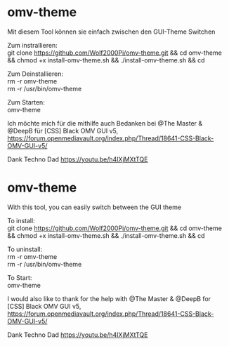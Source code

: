 # omv-theme

Mit diesem Tool können sie einfach zwischen den GUI-Theme Switchen

Zum instrallieren:         
git clone https://github.com/Wolf2000Pi/omv-theme.git && cd omv-theme && chmod +x install-omv-theme.sh && ./install-omv-theme.sh && cd 

Zum Deinstallieren:       
rm -r omv-theme                                                                               
rm -r /usr/bin/omv-theme

Zum Starten:                                                                            
omv-theme                                     

Ich möchte mich für die mithilfe auch Bedanken bei @The Master & @DeepB für [CSS] Black OMV GUI v5, 
https://forum.openmediavault.org/index.php/Thread/18641-CSS-Black-OMV-GUI-v5/     

Dank Techno Dad
https://youtu.be/h4IXjMXtTQE

# omv-theme

With this tool, you can easily switch between the GUI theme

To install:         
git clone https://github.com/Wolf2000Pi/omv-theme.git && cd omv-theme && chmod +x install-omv-theme.sh && ./install-omv-theme.sh && cd 

To uninstall:       
rm -r omv-theme                                                                               
rm -r /usr/bin/omv-theme

To Start:                                       
omv-theme

I would also like to thank for the help with @The Master & @DeepB for [CSS] Black OMV GUI v5,
https://forum.openmediavault.org/index.php/Thread/18641-CSS-Black-OMV-GUI-v5/  

Dank Techno Dad
https://youtu.be/h4IXjMXtTQE


